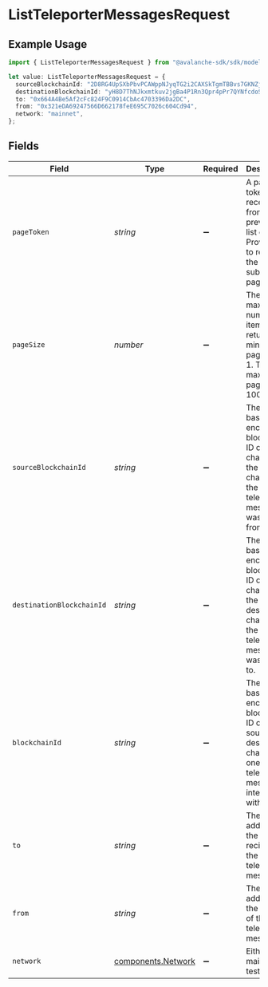 # ListTeleporterMessagesRequest

## Example Usage

```typescript
import { ListTeleporterMessagesRequest } from "@avalanche-sdk/sdk/models/operations";

let value: ListTeleporterMessagesRequest = {
  sourceBlockchainId: "2D8RG4UpSXbPbvPCAWppNJyqTG2i2CAXSkTgmTBBvs7GKNZjsY",
  destinationBlockchainId: "yH8D7ThNJkxmtkuv2jgBa4P1Rn3Qpr4pPr7QYNfcdoS6k6HWp",
  to: "0x664A4Be5Af2cFc824F9C0914CbAc4703396Da2DC",
  from: "0x321eDA69247566D662178feE695C7026c604Cd94",
  network: "mainnet",
};
```

## Fields

| Field                                                                                                              | Type                                                                                                               | Required                                                                                                           | Description                                                                                                        | Example                                                                                                            |
| ------------------------------------------------------------------------------------------------------------------ | ------------------------------------------------------------------------------------------------------------------ | ------------------------------------------------------------------------------------------------------------------ | ------------------------------------------------------------------------------------------------------------------ | ------------------------------------------------------------------------------------------------------------------ |
| `pageToken`                                                                                                        | *string*                                                                                                           | :heavy_minus_sign:                                                                                                 | A page token, received from a previous list call. Provide this to retrieve the subsequent page.                    |                                                                                                                    |
| `pageSize`                                                                                                         | *number*                                                                                                           | :heavy_minus_sign:                                                                                                 | The maximum number of items to return. The minimum page size is 1. The maximum pageSize is 100.                    | 10                                                                                                                 |
| `sourceBlockchainId`                                                                                               | *string*                                                                                                           | :heavy_minus_sign:                                                                                                 | The base58 encoded blockchain ID or evm chain ID of the source chain that the teleporter message was sent from.    | 2D8RG4UpSXbPbvPCAWppNJyqTG2i2CAXSkTgmTBBvs7GKNZjsY                                                                 |
| `destinationBlockchainId`                                                                                          | *string*                                                                                                           | :heavy_minus_sign:                                                                                                 | The base58 encoded blockchain ID or evm chain ID of the destination chain that the teleporter message was sent to. | yH8D7ThNJkxmtkuv2jgBa4P1Rn3Qpr4pPr7QYNfcdoS6k6HWp                                                                  |
| `blockchainId`                                                                                                     | *string*                                                                                                           | :heavy_minus_sign:                                                                                                 | The base58 encoded blockchain ID of either source or destination chain that one teleporter message interacts with. |                                                                                                                    |
| `to`                                                                                                               | *string*                                                                                                           | :heavy_minus_sign:                                                                                                 | The address of the recipient of the teleporter message.                                                            | 0x664A4Be5Af2cFc824F9C0914CbAc4703396Da2DC                                                                         |
| `from`                                                                                                             | *string*                                                                                                           | :heavy_minus_sign:                                                                                                 | The address of the sender of the teleporter message.                                                               | 0x321eDA69247566D662178feE695C7026c604Cd94                                                                         |
| `network`                                                                                                          | [components.Network](../../models/components/network.md)                                                           | :heavy_minus_sign:                                                                                                 | Either mainnet or testnet/fuji.                                                                                    | mainnet                                                                                                            |